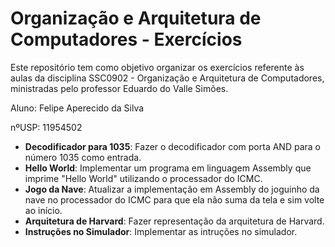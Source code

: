 # Organização e Arquitetura de Computadores - Exercícios

Este repositório tem como objetivo organizar os exercícios referente às aulas da disciplina SSC0902 - Organização e Arquitetura de Computadores, ministradas pelo professor Eduardo do Valle Simões.

Aluno: Felipe Aperecido da Silva

nºUSP: 11954502 

* **Decodificador para 1035**: Fazer o decodificador com porta AND para o número 1035 como entrada.
* **Hello World**: Implementar um programa em linguagem Assembly que imprime "Hello World" utilizando o processador do ICMC.
* **Jogo da Nave**: Atualizar a implementação em Assembly do joguinho da nave no processador do ICMC para que ela não suma da tela e sim volte ao início.
* **Arquitetura de Harvard**: Fazer representação da arquitetura de Harvard.
* **Instruções no Simulador**: Implementar as intruções no simulador.
